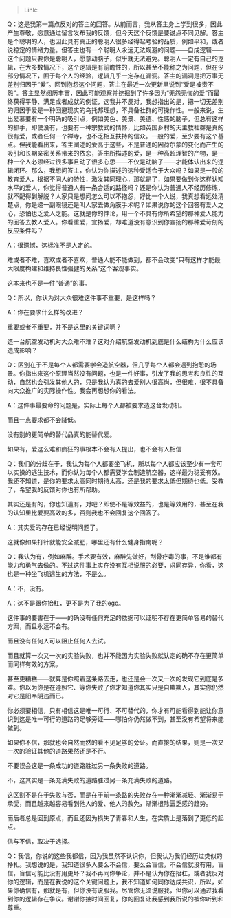 > Link: 

Q：这是我第一篇点反对的答主的回答。从前而言，我从答主身上学到很多，因此产生尊敬，愿意通过留言发布我的反馈，但今天这个反馈是要说点不同见解。答主是个聪明的人，也因此具有真正的聪明人很多经得起考验的品质，例如平和，或者说稳定的情绪力量。但答主也有一个聪明人永远无法规避的问题——自成逻辑——这个问题只要你是聪明人，愿意动脑子，似乎就无法避免。聪明人一定有自己的逻辑，在大多数情况下，这个逻辑是有前瞻性的，所以甚至不能称之为问题，但在少部分情况下，囿于每个人的经验，逻辑几乎一定存在漏洞。答主的漏洞是把万事无差别归因于“爱”。回到抱怨这个问题，答主在最近一次更新里说到“爱是被责不怨”。答主显然阅历丰富，因此可能观察并挖掘到了许多因为“无怨无悔的爱”而最终获得平静、满足或者成就的例证，这我并不反对，我想指出的是，把一切无差别的归因于爱是一种回避现实的乌托邦理想，不具备社群的可操作性。一般来说，生出爱慕要有一个明确的吸引点，例如美色、美景、美德、性感的脑子，但总有这样的抓手，即使没有，也要有一种宗教式的情怀，比如英国乡村的天主教社群是真的很有爱，或者任何一个禅寺，也不乏相互扶持的信众。一般的爱，至少要有这个基点。但我能看出来，答主阐述的爱高于这些，不是普通的因荷尔蒙的变化而产生的吸引和长期亲密关系带来的依恋，答主所描述的爱，是一种高超理智的产物，是一种一个人必须经过很多事且动了很多心思——不仅是动脑子——才能体认出来的逻辑闭环。那么，我想问答主，你认为你描述的这种爱适合于大众吗？如果是一般的教育爱人，根据不同人的特性，激发其同理心，那就是了，如果要做到你这样认知水平的爱人，你觉得普通人有一条合适的路径吗？还是你认为普通人不经历修炼，就不配得到解脱？人家只是想问怎么可以不抱怨，好比一个人说，我真想看远处清楚点，你是递一副眼镜还是叫人家去做角膜手术呢？如果说你的这个回答有爱人之心，恐怕也乏爱人之能。这就是你的悖论，用一个不具有你所希望的那种爱人能力的回答去教人爱人。你看重爱，宣扬爱，却难道没有意识到你宣扬的那种爱苛刻的反应条件吗？

A：很遗憾，这标准不是人定的。  
  
难或者不难，喜欢或者不喜欢，普通人能不能做到，都不会改变“只有这样才能最大限度构建和维持良性强健的关系”这个客观事实。  
  
这本来也不是一件“普通”的事。

Q：所以，你认为对大众很难这件事不重要，是这样吗？

A：你在要求什么样的改进？  
  
重要或者不重要，并不是这里的关键词啊？  
  
造一台航空发动机对大众难不难？这对介绍航空发动机到底是什么结构为什么应该造成影响？

Q：区别在于不是每个人都需要学会造航空器，但几乎每个人都会遇到抱怨的场景。你指出来这个原理当然没有问题，也是一件好事，引发了我的思考和良性的互动，自然也会引发其他人的，只是我认为真的去爱别人很高尚，但很难，很不具备向大众推广的实际操作性。我会再想想你的看法。

A：这件事最要命的问题是，实际上每个人都被要求造这台发动机。  
  
而且一点要求都不会降低。

没有别的更简单的替代品真的能替代爱。  
  
如果有，爱这么难和疯狂的事根本不会有人提出，也不会有人相信

Q：我们的分歧在于，我认为每个人都要坐飞机，所以每个人都应该至少有一套可以实操的逃生技术，而你认为每个人都需要学会制造航空器，这样最为稳妥有效。我还不知道，是你的要求太高同时期待太高，还是我的要求太低但期待也低。受教了，希望我的反馈对你也有所帮助。

其实还是有的，你也知道有，对吧？即使不是等效益的，也是等效用的，甚至在我的认知里比爱要高效的多，否则我也不会回复这个回答了。

A：其实爱的存在已经说明问题了。  
  
这就像如果打针就能安全减肥，哪里还有什么健身指南呢？

Q：我认为有，例如麻醉。手术要有效，麻醉先做好，刮骨疗毒的事，不是谁都有能力和勇气去做的。不过这件事上实在没有互相说服的必要，求同存异，你看，这也是一种坐飞机逃生的方法，不是么。

A：不，没有。

A：这不是跟你抬杠，更不是为了我的ego。  
  
这件事的要害在于——的确没有任何充足的依据可以证明不存在更简单容易的替代方案，而且永远不会有。  
  
而且没有任何人可以阻止任何人去试。  
  
而且就算一次又一次的实验失败，也并不能因为实验失败就认定的确不存在更简单而同样有效的方案。  
  
甚至更糟糕——就算是你照着这条路去走，也还是会一次又一次的发现它到底是多难。你以为你是在遵照它、等你失败了你才知道你其实只是自欺欺人，其实你仍然对它是阳奉阴违而已。  
  
你必须要相信，只有相信这是唯一可行、不可替代的，你才有可能看得到能让你意识到这是唯一可行的道路的足够旁证——哪怕你仍然做不到，甚至没有希望将来能做到。  
  
如果你不信，那就也会自然而然的看不见足够的旁证。而直接的结果，则是一次又一次的验证其他的道路果然还是不行。  
  
不要误会这是一条成功的道路胜过另一条失败的道路。  
  
不，这其实是一条充满失败的道路胜过另一条充满失败的道路。  
  
这区别不是在于失败与否，而是在于前一条路的失败存在一种渐渐减轻、渐渐易于承受，而且越来越容易看到他人的爱、他人的赦免，渐渐根除匮乏感的趋势。  
  
而后者总是回到原点，而且还因为损失了青春和人生，在实质上是落到了更低的起点。  
  
信与不信，取决于选择。

Q：我信，你说的这些我都信，因为我虽然不认识你，但我认为我们经历过类似的挣扎。我想说的是，我知道很多人要么不会信，要么会盲信，不会信就没有用，盲信，盲信可能比没有用更坏？我不再同你争论，并不是认为你在抬杠，或者我反对你的逻辑，而是在我说的这个关键问题上，我不知道如何同你达成共识，所以，如果你确信有，那就是有，但你没有说服我。尽管你无须说服我，但你可以通过我看到你的逻辑存在争议。谢谢你抽时间回复，你的回复让我感到我所说的被你听到和尊重。
